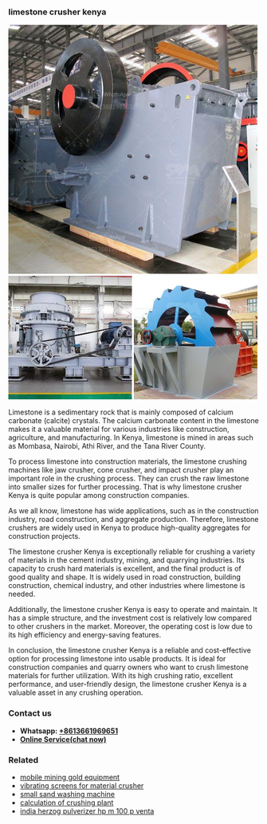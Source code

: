 <h3>limestone crusher kenya</h3><img src='1708498001.jpg' alt=''><p>Limestone is a sedimentary rock that is mainly composed of calcium carbonate (calcite) crystals. The calcium carbonate content in the limestone makes it a valuable material for various industries like construction, agriculture, and manufacturing. In Kenya, limestone is mined in areas such as Mombasa, Nairobi, Athi River, and the Tana River County.</p><p>To process limestone into construction materials, the limestone crushing machines like jaw crusher, cone crusher, and impact crusher play an important role in the crushing process. They can crush the raw limestone into smaller sizes for further processing. That is why limestone crusher Kenya is quite popular among construction companies.</p><p>As we all know, limestone has wide applications, such as in the construction industry, road construction, and aggregate production. Therefore, limestone crushers are widely used in Kenya to produce high-quality aggregates for construction projects.</p><p>The limestone crusher Kenya is exceptionally reliable for crushing a variety of materials in the cement industry, mining, and quarrying industries. Its capacity to crush hard materials is excellent, and the final product is of good quality and shape. It is widely used in road construction, building construction, chemical industry, and other industries where limestone is needed.</p><p>Additionally, the limestone crusher Kenya is easy to operate and maintain. It has a simple structure, and the investment cost is relatively low compared to other crushers in the market. Moreover, the operating cost is low due to its high efficiency and energy-saving features.</p><p>In conclusion, the limestone crusher Kenya is a reliable and cost-effective option for processing limestone into usable products. It is ideal for construction companies and quarry owners who want to crush limestone materials for further utilization. With its high crushing ratio, excellent performance, and user-friendly design, the limestone crusher Kenya is a valuable asset in any crushing operation.</p><h3>Contact us</h3><ul><li><strong>Whatsapp:&nbsp;<a href="https://wa.me/8613661969651">+8613661969651</a></strong></li><li><a href="https://swt.shibang-china.com/?git&amp;zhl&amp;limestone crusher kenya"><strong>Online Service(chat now)</strong></a></li></ul><h3>Related</h3><ul><li><a href='mobile mining gold equipment.md'>mobile mining gold equipment</a></li><li><a href='vibrating screens for material crusher.md'>vibrating screens for material crusher</a></li><li><a href='small sand washing machine.md'>small sand washing machine</a></li><li><a href='calculation of crushing plant.md'>calculation of crushing plant</a></li><li><a href='india herzog pulverizer hp m 100 p venta.md'>india herzog pulverizer hp m 100 p venta</a></li></ul>